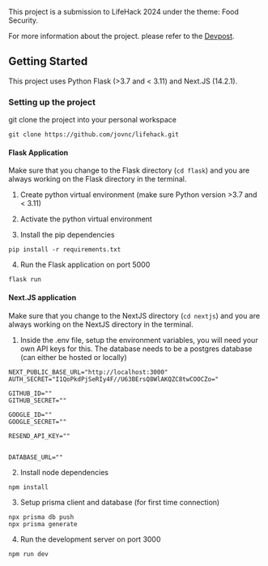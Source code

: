 This project is a submission to LifeHack 2024 under the theme: Food Security.

For more information about the project. please refer to the [Devpost](https://devpost.com/software/supplysmart-by-75-nus).

## Getting Started

This project uses Python Flask (>3.7 and < 3.11) and Next.JS (14.2.1).

### Setting up the project

git clone the project into your personal workspace

```
git clone https://github.com/jovnc/lifehack.git
```

#### Flask Application

Make sure that you change to the Flask directory (`cd flask`) and you are always working on the Flask directory in the terminal.

1. Create python virtual environment (make sure Python version >3.7 and < 3.11)

2. Activate the python virtual environment

3. Install the pip dependencies

```
pip install -r requirements.txt
```

4. Run the Flask application on port 5000

```
flask run
```

#### Next.JS application

Make sure that you change to the NextJS directory (`cd nextjs`) and you are always working on the NextJS directory in the terminal.

1. Inside the .env file, setup the environment variables, you will need your own API keys for this. The database needs to be a postgres database (can either be hosted or locally)

```
NEXT_PUBLIC_BASE_URL="http://localhost:3000"
AUTH_SECRET="I1QoPkdPjSeRIy4F//U63BErsQ8WlAKQZC8twCOOCZo="

GITHUB_ID=""
GITHUB_SECRET=""

GOOGLE_ID=""
GOOGLE_SECRET=""

RESEND_API_KEY=""


DATABASE_URL=""
```

2. Install node dependencies

```
npm install
```

3. Setup prisma client and database (for first time connection)

```
npx prisma db push
npx prisma generate
```

4. Run the development server on port 3000

```
npm run dev
```
